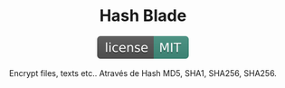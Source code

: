 <h1 align="center">Hash Blade</h1>
<p align="center">
  <img src="https://github.com/WalderlanSena/tagsGit/blob/master/licenseMIT.svg">
</p>
<p align="center">Encrypt files, texts etc.. Através de Hash MD5, SHA1, SHA256, SHA256.</p>
